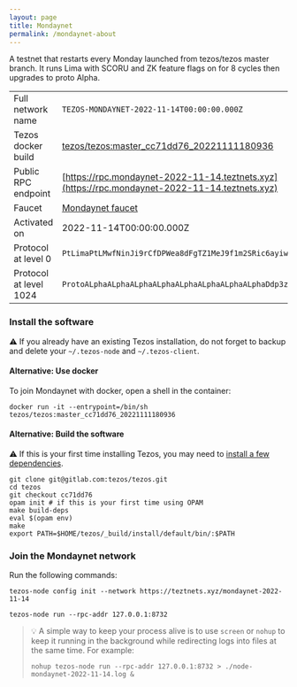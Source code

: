 ```yaml
---
layout: page
title: Mondaynet
permalink: /mondaynet-about
---
```


A testnet that restarts every Monday launched from tezos/tezos master branch. It runs Lima with SCORU and ZK feature flags on for 8 cycles then upgrades to proto Alpha.

| | |
|-------|---------------------|
| Full network name | `TEZOS-MONDAYNET-2022-11-14T00:00:00.000Z` |
| Tezos docker build | [tezos/tezos:master_cc71dd76_20221111180936](https://hub.docker.com/r/tezos/tezos/tags?page=1&ordering=last_updated&name=master_cc71dd76_20221111180936) |
| Public RPC endpoint | [https://rpc.mondaynet-2022-11-14.teztnets.xyz](https://rpc.mondaynet-2022-11-14.teztnets.xyz) |
| Faucet | [Mondaynet faucet](https://faucet.mondaynet-2022-11-14.teztnets.xyz) |
| Activated on | 2022-11-14T00:00:00.000Z |
| Protocol at level 0 |  `PtLimaPtLMwfNinJi9rCfDPWea8dFgTZ1MeJ9f1m2SRic6ayiwW` |
| Protocol at level 1024 |  `ProtoALphaALphaALphaALphaALphaALphaALphaALphaDdp3zK` |





### Install the software

⚠️  If you already have an existing Tezos installation, do not forget to backup and delete your `~/.tezos-node` and `~/.tezos-client`.



#### Alternative: Use docker

To join Mondaynet with docker, open a shell in the container:

```
docker run -it --entrypoint=/bin/sh tezos/tezos:master_cc71dd76_20221111180936
```

#### Alternative: Build the software

⚠️  If this is your first time installing Tezos, you may need to [install a few dependencies](https://tezos.gitlab.io/introduction/howtoget.html#setting-up-the-development-environment-from-scratch).

```
git clone git@gitlab.com:tezos/tezos.git
cd tezos
git checkout cc71dd76
opam init # if this is your first time using OPAM
make build-deps
eval $(opam env)
make
export PATH=$HOME/tezos/_build/install/default/bin/:$PATH
```

### Join the Mondaynet network

Run the following commands:

```
tezos-node config init --network https://teztnets.xyz/mondaynet-2022-11-14

tezos-node run --rpc-addr 127.0.0.1:8732
```

> 💡 A simple way to keep your process alive is to use `screen` or `nohup` to keep it running in the background while redirecting logs into files at the same time. For example:
>
> ```bash=13
> nohup tezos-node run --rpc-addr 127.0.0.1:8732 > ./node-mondaynet-2022-11-14.log &
> ```


